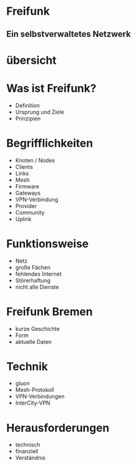 # Freifunk
## Ein selbstverwaltetes Netzwerk



# übersicht


# Was ist Freifunk?
* Definition
* Ursprung und Ziele
* Prinzipien


# Begrifflichkeiten
* Knoten / Nodes
* Clients
* Links
* Mesh
* Firmware
* Gateways
* VPN-Verbindung
* Provider
* Community
* Uplink


# Funktionsweise
* Netz
* große Fächen
* fehlendes Internet
* Störerhaftung
* nicht alle Dienste


# Freifunk Bremen
* kurze Geschichte
* Form
* aktuelle Daten


# Technik
* gluon
* Mesh-Protokoll
* VPN-Verbindungen
* InterCity-VPN


# Herausforderungen
* technisch
* finanziell
* Verständnis
